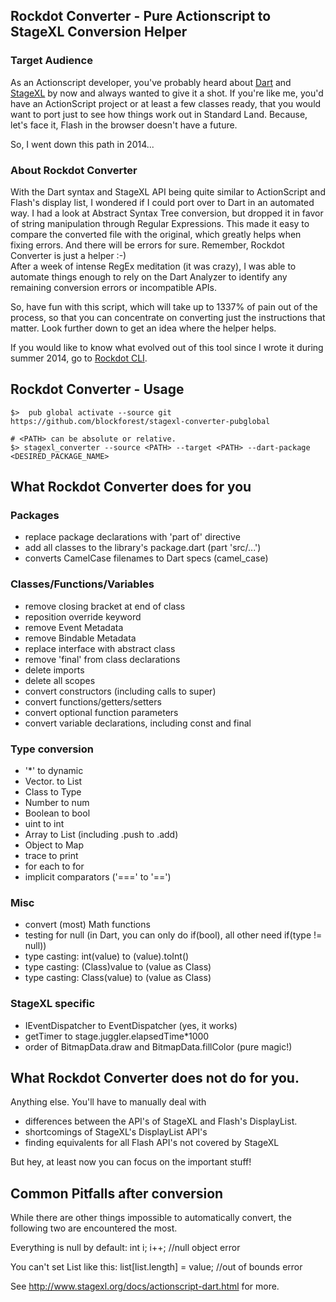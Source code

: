 ## Rockdot Converter - Pure Actionscript to StageXL Conversion Helper

### Target Audience

As an Actionscript developer, you've probably heard about [Dart](https://www.dartlang.org/) and [StageXL](http://www.stagexl.org/) by now and always wanted to give it a shot. 
If you're like me, you'd have an ActionScript project or at least a few classes ready, that you would want to port just to see how things work out in Standard Land. 
Because, let's face it, Flash in the browser doesn't have a future.

So, I went down this path in 2014...

### About Rockdot Converter

With the Dart syntax and StageXL API being quite similar to ActionScript and Flash's display list, I wondered if I could port over to Dart in an automated way.
I had a look at Abstract Syntax Tree conversion, but dropped it in favor of string manipulation through Regular Expressions.
This made it easy to compare the converted file with the original, which greatly helps when fixing errors. And there will be errors for sure. Remember, Rockdot Converter is just a helper :-)  
After a week of intense RegEx meditation (it was crazy), I was able to automate things enough to rely on the Dart Analyzer to identify any remaining conversion errors or incompatible APIs.

So, have fun with this script, which will take up to 1337% of pain out of the process, so that you can concentrate on converting just the instructions that matter. Look further down to get an idea where the helper helps.

If you would like to know what evolved out of this tool since I wrote it during summer 2014, go to [Rockdot CLI](https://github.com/blockforest/rockdot_generator).

## Rockdot Converter - Usage 

    $>  pub global activate --source git https://github.com/blockforest/stagexl-converter-pubglobal
    
    # <PATH> can be absolute or relative.
    $> stagexl_converter --source <PATH> --target <PATH> --dart-package <DESIRED_PACKAGE_NAME>
    


## What Rockdot Converter does for you

### Packages
- replace package declarations with 'part of' directive
- add all classes to the library's package.dart (part 'src/...')
- converts CamelCase filenames to Dart specs (camel_case)

### Classes/Functions/Variables
- remove closing bracket at end of class
- reposition override keyword
- remove Event Metadata
- remove Bindable Metadata
- replace interface with abstract class
- remove 'final' from class declarations
- delete imports
- delete all scopes
- convert constructors (including calls to super)
- convert functions/getters/setters
- convert optional function parameters
- convert variable declarations, including const and final

### Type conversion
- '*' to dynamic
- Vector.<type> to List<type>
- Class to Type
- Number to num
- Boolean to bool
- uint to int
- Array to List (including .push to .add)
- Object to Map
- trace to print
- for each to for
- implicit comparators ('===' to '==')

### Misc
- convert (most) Math functions
- testing for null (in Dart, you can only do if(bool), all other need if(type != null))
- type casting: int(value) to (value).toInt()
- type casting: (Class)value to (value as Class)
- type casting: Class(value) to (value as Class)

### StageXL specific
- IEventDispatcher to EventDispatcher (yes, it works)
- getTimer to stage.juggler.elapsedTime*1000
- order of BitmapData.draw and BitmapData.fillColor (pure magic!)


## What Rockdot Converter does not do for you.   
Anything else. You'll have to manually deal with
- differences between the API's of StageXL and Flash's DisplayList.
- shortcomings of StageXL's DisplayList API's
- finding equivalents for all Flash API's not covered by StageXL

But hey, at least now you can focus on the important stuff! 


## Common Pitfalls after conversion

While there are other things impossible to automatically convert, the following two are encountered the most.

Everything is null by default:
int i;
i++; //null object error

You can't set List like this: 
list[list.length] = value; //out of bounds error

See http://www.stagexl.org/docs/actionscript-dart.html for more.
